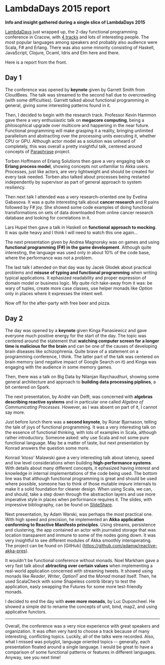 LambdaDays 2015 report
=========
**Info and insight gathered during a single slice of LambdaDays 2015**

[LambdaDays](http://www.lambdadays.org) just wrapped up, the 2-day functional programming conference in Cracow, with [4 tracks](http://www.lambdadays.org/#programme) and lots of interesting people.
The most popular languages among speakers and probably also audience were Scala, F# and Erlang. There was also some minority consisting of Haskell, JavaScript, Clojure, Ocaml, Idris and Elm here and there.

Here is a report from the front. 

## Day 1

The conference was opened by **keynote** given by Garrett Smith from CloudBees. The talk was streamed to the second hall due to overcrowding (with some difficulties). Garrett talked about functional programming in general, giving some interesting patterns found in it.

Then, I decided to begin with the research track. Professor Kevin Hammon gave there a very enthusiastic talk on **megacore computing**, being a philosophical upgrade over multicore and happening in the near future. Functional programming will make grasping it a reality, bringing unlimited parallelism and abstracting over the processing units executing it, whether CPU or GPU. Although actor model as a solution was unheard of completely, this was overall a pretty insightful talk, centered around concepts of [Paraphrase](http://www.paraphrase-ict.eu) project.

Torben Hoffmann of Erlang Solutions then gave a very engaging talk on **Erlang process model**, showing concepts not unfamiliar to Akka users. Processes, just like actors, are very lightweight and should be created for every task needed. Torben also  talked about processes being restarted independently by supervisor as part of general approach to system resiliency.

Then next talk I attended was a very research-oriented one by Evelina Gabasova. It was a quite interesting talk about
**cancer research** and R pains followed by F# joy. She showed some code examples of doing functional transformations on sets of data downloaded from online cancer research database and looking for correlations in it.

Lars Hupel then gave a talk in Haskell on **functional approach to mocking**. It was quite heavy and I think I will need to watch this one again...

The next presentation given by Andrea Magnorsky was on games and using **functional programming (F#) in the game development**. Although quite interesting, the language was used only in about 10% of the code base, where the performance was not a problem.

The last talk I attended on that day was by Jacek Głodek about practical problems and **misuse of typing and functional programming** when writing typical applications. It ephasized readability and proper expression of domain model or business logic. My quite rich take-away from it was: be wary of tuples, create more case classes, use helper monads like _Option_ only in places where it expresses the intent well.

Now off for the after-party with free beer and pizza.

## Day 2

The day was opened by a **keynote** given Kinga Panasiewicz and gave everyone much positive energy for the start of the day. The topic was centered around the statement that **watching computer screen for a longer time is malicious for the brain** and can be one of the causes of developing brain diseases like schizophrenia. Quite brave of a statement on a programming conference, I think. The latter part of the talk was centered on brain memory (and negative impact of Google Search on it) and Kinga was engaging with the audience in some memory games.

Then, there was a talk on Big Data by Nilanjan Raychaudhuri, showing some general architecture and approach to **building data processing piplines**, a bit centered on Spark.

The next presentation, by André van Delft, was concerned with **algebras describing reactive systems** and in particular one called _Algebra of Communicating Processes_. However, as I was absent on part of it, I cannot say more.

Just before lunch there was a **second keynote**, by Rúnar Bjarnason, telling the tale of joys of functional programming. It was a very interesting talk on the essence of functional thinking, with lots of examples in Scala, although rather introductory. Someone asked: why use Scala and not some pure functional language. May be a matter of taste, but next presentation by Konrad answers the question some more. 

Konrad 'ktoso' Malawski gave a very interesting talk about latency, speed and low level considerations when building **high-performance systems**. With details about many different concepts, it ephasized having interest and knowledge in internal implementations of the code being used. The bottom line was that although functional programming is great and should be used where possible, someone has to think of those mutable impure internals to make it a solid foundation for cleaner design. When using Scala, we can, and should, take a step down through the abstraction layers and use more imperative style in places when performance requires it. The slides, with impressive bibliography, can be found on [SlideShare](http://www.slideshare.net/ktoso/need-for-async-hot-pursuit-for-scalable-internetscale-applications).

Next presentation, by Adam Warski, was perhaps the most practical one. With high speed and precision, he implemented an **Akka application conforming to Reactive Manifesto principles**. Using streams, persistence and clustering, the app contained an actor with journaled storage that was location transparent and immune to some of the nodes going down. It was very insightful to see different modules of Akka smoothly interoperating. The project can be found on [GitHub] (https://github.com/adamw/reactive-akka-pres).

It wouldn't be functional conference without monads. Noel	Markham gave a very fast talk about **abtracting over certain values** when implementing a real-world application concerned with streaming tweets. It showed using monads like _Reader_, _Writer_, _OptionT_ and the _Monad_ monad itself. Then, he used ScalaCheck with some Shapeless contrib library to test the application, easly swapping the Futures for some more test-friendly monads.

I decided to end the day with **even more monads**, by Luc Duponcheel. He showed a simple dsl to rename the concepts of unit, bind, map2, and using applicative functors. 

---------------

Overall, the conference was a very nice experience with great speakers and organization. It was often very hard to choose a track because of many interesting, conflicting topics. Luckily, all of the talks were recorded.
Also, what I missed was polyglot, language oriented topics -- generally, each presentation floated around a single language. I would be great to have a comparison of some functional patterns or features in different languages. 
Anyway, see you next time! 

